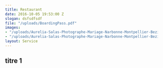 ```yaml
---
title: Restaurant
date: 2016-10-05 19:53:00 Z
slogan: dsfsdfsdf
file: "/uploads/BoardingPass.pdf"
images:
- "/uploads/Aurelia-Salas-Photographe-Mariage-Narbonne-Montpellier-Beziers-598.jpg"
- "/uploads/Aurelia-Salas-Photographe-Mariage-Narbonne-Montpellier-Beziers-843.jpg"
layout: Service
---
```


## titre 1
